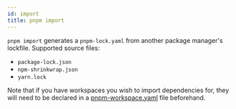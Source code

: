 ```yaml
---
id: import
title: pnpm import
---
```


`pnpm import` generates a `pnpm-lock.yaml` from another package manager's lockfile. Supported source files:
* `package-lock.json`
* `npm-shrinkwrap.json`
* `yarn.lock`

Note that if you have workspaces you wish to import dependencies for, they will need to be declared in a [pnpm-workspace.yaml](../pnpm-workspace_yaml.md) file beforehand.
